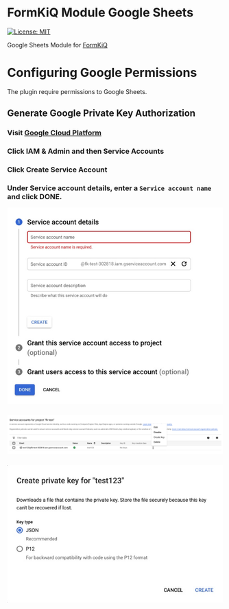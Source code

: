 # FormKiQ Module Google Sheets
[![License: MIT](https://img.shields.io/badge/License-MIT-yellow.svg)](https://opensource.org/licenses/MIT)

Google Sheets Module for [FormKiQ](https://github.com/formkiq/formkiq-core)

# Configuring Google Permissions

The plugin require permissions to Google Sheets.

## Generate Google Private Key Authorization

### Visit [Google Cloud Platform](https://console.cloud.google.com/)

### Click IAM & Admin and then Service Accounts

### Click **Create Service Account**

### Under **Service account details**, enter a `Service account name` and click **DONE**.

![Service Account Details](https://github.com/formkiq/formkiq-module-google-sheets/raw/master/docs/service-account-details.jpg)

###

![Service Accounts](https://github.com/formkiq/formkiq-module-google-sheets/raw/master/docs/service-accounts.png)

###

![Private Key](https://github.com/formkiq/formkiq-module-google-sheets/raw/master/docs/service-privatekey.jpg)
